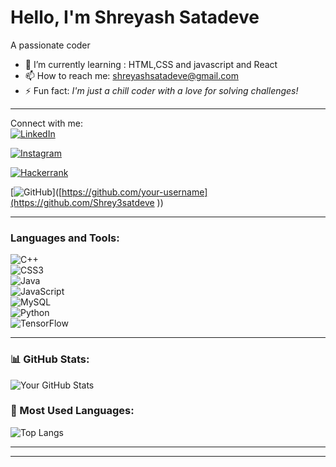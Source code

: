 # Hello, I'm Shreyash Satadeve  
A passionate coder  

- 🌱 I’m currently learning : HTML,CSS and javascript and React 
- 📫 How to reach me: shreyashsatadeve@gmail.com  
- ⚡ Fun fact: *I'm just a chill coder with a love for solving challenges!*  

---

 Connect with me:  
[![LinkedIn](https://img.shields.io/badge/LinkedIn-%230077B5.svg?style=for-the-badge&logo=linkedin&logoColor=white)]( https://www.linkedin.com/in/shreyash-satadeve/) 

[![Instagram](https://img.shields.io/badge/Instagram-%23E4405F.svg?style=for-the-badge&logo=instagram&logoColor=white)](https://www.instagram.com/shreyash_satadeve/)  

[![Hackerrank](https://img.shields.io/badge/Hackerrank-%232EC866.svg?style=for-the-badge&logo=hackerrank&logoColor=white)]([https://hackerrank.com/your-profile](https://www.hackerrank.com/profile/shreyashsatadeve))   

[![GitHub](https://img.shields.io/badge/GitHub-%2312100E.svg?style=for-the-badge&logo=github&logoColor=white)]([https://github.com/your-username](https://github.com/Shrey3satdeve ))   

---

### Languages and Tools:  
![C++](https://img.shields.io/badge/-C++-00599C?style=flat-square&logo=c%2B%2B&logoColor=white)  
![CSS3](https://img.shields.io/badge/-CSS3-1572B6?style=flat-square&logo=css3)  
![Java](https://img.shields.io/badge/-Java-007396?style=flat-square&logo=java)  
![JavaScript](https://img.shields.io/badge/-JavaScript-F7DF1E?style=flat-square&logo=javascript&logoColor=black)  
![MySQL](https://img.shields.io/badge/-MySQL-4479A1?style=flat-square&logo=mysql&logoColor=white)  
![Python](https://img.shields.io/badge/-Python-3776AB?style=flat-square&logo=python&logoColor=white)  
![TensorFlow](https://img.shields.io/badge/-TensorFlow-FF6F00?style=flat-square&logo=tensorflow)  

---

### 📊 GitHub Stats:  
![Your GitHub Stats](https://github-readme-stats.vercel.app/api?username=your-username&show_icons=true&theme=radical)  

### 📖 Most Used Languages:  
![Top Langs](https://github-readme-stats.vercel.app/api/top-langs/?username=your-username&layout=compact&theme=radical)  

---

 

---


